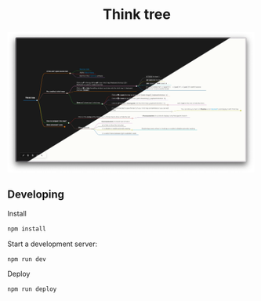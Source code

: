 <div id="abc">
  <ul align="center" style="list-style: none;">
	<summary>
	  <h1>Think tree</h1>
	</summary>
  </ul>
</div>

[![Think tree](think-tree-v1.0.0.webp)](https://think.stevehoang.com)

## Developing

Install

```bash
npm install

```

Start a development server:

```bash
npm run dev
```

Deploy

```bash
npm run deploy
```
